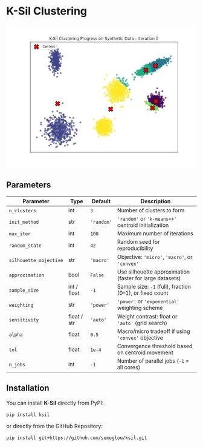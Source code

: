 # K-Sil Clustering
<p align="center">
  <img src="demo/ksil_gif.gif" alt="K-Sil Demo" width="550"/>
</p>

## Parameters

| Parameter              | Type            | Default      | Description                                                                   |
|------------------------|-----------------|--------------|-------------------------------------------------------------------------------|
| `n_clusters`           | int             | `3`          | Number of clusters to form                                                    |
| `init_method`          | str             | `'random'`   | `'random'` or `'k-means++'` centroid initialization                           |
| `max_iter`             | int             | `100`        | Maximum number of iterations                                                  |
| `random_state`         | int             | `42`         | Random seed for reproducibility                                               |
| `silhouette_objective` | str             | `'macro'`    | Objective: `'micro'`, `'macro'`, or `'convex'`                                |
| `approximation`        | bool            | `False`      | Use silhouette approximation (faster for large datasets)                      |
| `sample_size`          | int / float     | `-1`         | Sample size: `-1` (full), fraction (0–1), or fixed count                      |
| `weighting`            | str             | `'power'`    | `'power'` or `'exponential'` weighting scheme                                 |
| `sensitivity`          | float / str     | `'auto'`     | Weight contrast: float or `'auto'` (grid search)                              |
| `alpha`                | float           | `0.5`        | Macro/micro tradeoff if using `'convex'` objective                            |
| `tol`                  | float           | `1e-4`       | Convergence threshold based on centroid movement                              |
| `n_jobs`               | int             | `-1`         | Number of parallel jobs (`-1` = all cores)                                    |


## Installation

You can install **K-Sil** directly from PyPI:

```bash
pip install ksil
```

or directly from the GitHub Repository:

```bash
pip install git+https://github.com/semoglou/ksil.git
```
